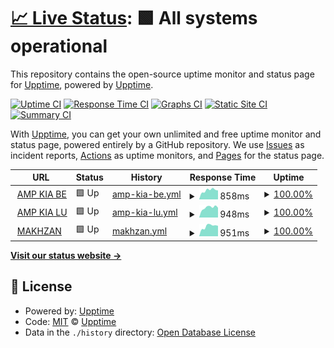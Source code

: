 # [📈 Live Status](https://upptime.github.io/upptime): <!--live status--> **🟩 All systems operational**

This repository contains the open-source uptime monitor and status page for [Upptime](https://upptime.js.org), powered by [Upptime](https://github.com/upptime/upptime).

[![Uptime CI](https://github.com/koj-co/upptime/workflows/Uptime%20CI/badge.svg)](https://github.com/koj-co/upptime/actions?query=workflow%3A%22Uptime+CI%22)
[![Response Time CI](https://github.com/koj-co/upptime/workflows/Response%20Time%20CI/badge.svg)](https://github.com/koj-co/upptime/actions?query=workflow%3A%22Response+Time+CI%22)
[![Graphs CI](https://github.com/koj-co/upptime/workflows/Graphs%20CI/badge.svg)](https://github.com/koj-co/upptime/actions?query=workflow%3A%22Graphs+CI%22)
[![Static Site CI](https://github.com/koj-co/upptime/workflows/Static%20Site%20CI/badge.svg)](https://github.com/koj-co/upptime/actions?query=workflow%3A%22Static+Site+CI%22)
[![Summary CI](https://github.com/koj-co/upptime/workflows/Summary%20CI/badge.svg)](https://github.com/koj-co/upptime/actions?query=workflow%3A%22Summary+CI%22)

With [Upptime](https://upptime.js.org), you can get your own unlimited and free uptime monitor and status page, powered entirely by a GitHub repository. We use [Issues](https://github.com/upptime/upptime/issues) as incident reports, [Actions](https://github.com/essels/uptime/actions) as uptime monitors, and [Pages](https://upptime.github.io/upptime) for the status page.

<!--start: status pages-->
<!-- This summary is generated by Upptime (https://github.com/upptime/upptime) -->
<!-- Do not edit this manually, your changes will be overwritten -->
<!-- prettier-ignore -->
| URL | Status | History | Response Time | Uptime |
| --- | ------ | ------- | ------------- | ------ |
| <img alt="" src="https://favicons.githubusercontent.com/accessoires-kia.be" height="13"> [AMP KIA BE](https://accessoires-kia.be) | 🟩 Up | [amp-kia-be.yml](https://github.com/essels/uptime/commits/HEAD/history/amp-kia-be.yml) | <details><summary><img alt="Response time graph" src="./graphs/amp-kia-be/response-time-week.png" height="20"> 858ms</summary><br><a href="https://essels.github.io/uptime/history/amp-kia-be"><img alt="Response time 844" src="https://img.shields.io/endpoint?url=https%3A%2F%2Fraw.githubusercontent.com%2Fessels%2Fuptime%2FHEAD%2Fapi%2Famp-kia-be%2Fresponse-time.json"></a><br><a href="https://essels.github.io/uptime/history/amp-kia-be"><img alt="24-hour response time 847" src="https://img.shields.io/endpoint?url=https%3A%2F%2Fraw.githubusercontent.com%2Fessels%2Fuptime%2FHEAD%2Fapi%2Famp-kia-be%2Fresponse-time-day.json"></a><br><a href="https://essels.github.io/uptime/history/amp-kia-be"><img alt="7-day response time 858" src="https://img.shields.io/endpoint?url=https%3A%2F%2Fraw.githubusercontent.com%2Fessels%2Fuptime%2FHEAD%2Fapi%2Famp-kia-be%2Fresponse-time-week.json"></a><br><a href="https://essels.github.io/uptime/history/amp-kia-be"><img alt="30-day response time 832" src="https://img.shields.io/endpoint?url=https%3A%2F%2Fraw.githubusercontent.com%2Fessels%2Fuptime%2FHEAD%2Fapi%2Famp-kia-be%2Fresponse-time-month.json"></a><br><a href="https://essels.github.io/uptime/history/amp-kia-be"><img alt="1-year response time 844" src="https://img.shields.io/endpoint?url=https%3A%2F%2Fraw.githubusercontent.com%2Fessels%2Fuptime%2FHEAD%2Fapi%2Famp-kia-be%2Fresponse-time-year.json"></a></details> | <details><summary><a href="https://essels.github.io/uptime/history/amp-kia-be">100.00%</a></summary><a href="https://essels.github.io/uptime/history/amp-kia-be"><img alt="All-time uptime 100.00%" src="https://img.shields.io/endpoint?url=https%3A%2F%2Fraw.githubusercontent.com%2Fessels%2Fuptime%2FHEAD%2Fapi%2Famp-kia-be%2Fuptime.json"></a><br><a href="https://essels.github.io/uptime/history/amp-kia-be"><img alt="24-hour uptime 100.00%" src="https://img.shields.io/endpoint?url=https%3A%2F%2Fraw.githubusercontent.com%2Fessels%2Fuptime%2FHEAD%2Fapi%2Famp-kia-be%2Fuptime-day.json"></a><br><a href="https://essels.github.io/uptime/history/amp-kia-be"><img alt="7-day uptime 100.00%" src="https://img.shields.io/endpoint?url=https%3A%2F%2Fraw.githubusercontent.com%2Fessels%2Fuptime%2FHEAD%2Fapi%2Famp-kia-be%2Fuptime-week.json"></a><br><a href="https://essels.github.io/uptime/history/amp-kia-be"><img alt="30-day uptime 100.00%" src="https://img.shields.io/endpoint?url=https%3A%2F%2Fraw.githubusercontent.com%2Fessels%2Fuptime%2FHEAD%2Fapi%2Famp-kia-be%2Fuptime-month.json"></a><br><a href="https://essels.github.io/uptime/history/amp-kia-be"><img alt="1-year uptime 100.00%" src="https://img.shields.io/endpoint?url=https%3A%2F%2Fraw.githubusercontent.com%2Fessels%2Fuptime%2FHEAD%2Fapi%2Famp-kia-be%2Fuptime-year.json"></a></details>
| <img alt="" src="https://favicons.githubusercontent.com/accessoires-kia.lu" height="13"> [AMP KIA LU](https://accessoires-kia.lu) | 🟩 Up | [amp-kia-lu.yml](https://github.com/essels/uptime/commits/HEAD/history/amp-kia-lu.yml) | <details><summary><img alt="Response time graph" src="./graphs/amp-kia-lu/response-time-week.png" height="20"> 948ms</summary><br><a href="https://essels.github.io/uptime/history/amp-kia-lu"><img alt="Response time 879" src="https://img.shields.io/endpoint?url=https%3A%2F%2Fraw.githubusercontent.com%2Fessels%2Fuptime%2FHEAD%2Fapi%2Famp-kia-lu%2Fresponse-time.json"></a><br><a href="https://essels.github.io/uptime/history/amp-kia-lu"><img alt="24-hour response time 922" src="https://img.shields.io/endpoint?url=https%3A%2F%2Fraw.githubusercontent.com%2Fessels%2Fuptime%2FHEAD%2Fapi%2Famp-kia-lu%2Fresponse-time-day.json"></a><br><a href="https://essels.github.io/uptime/history/amp-kia-lu"><img alt="7-day response time 948" src="https://img.shields.io/endpoint?url=https%3A%2F%2Fraw.githubusercontent.com%2Fessels%2Fuptime%2FHEAD%2Fapi%2Famp-kia-lu%2Fresponse-time-week.json"></a><br><a href="https://essels.github.io/uptime/history/amp-kia-lu"><img alt="30-day response time 894" src="https://img.shields.io/endpoint?url=https%3A%2F%2Fraw.githubusercontent.com%2Fessels%2Fuptime%2FHEAD%2Fapi%2Famp-kia-lu%2Fresponse-time-month.json"></a><br><a href="https://essels.github.io/uptime/history/amp-kia-lu"><img alt="1-year response time 879" src="https://img.shields.io/endpoint?url=https%3A%2F%2Fraw.githubusercontent.com%2Fessels%2Fuptime%2FHEAD%2Fapi%2Famp-kia-lu%2Fresponse-time-year.json"></a></details> | <details><summary><a href="https://essels.github.io/uptime/history/amp-kia-lu">100.00%</a></summary><a href="https://essels.github.io/uptime/history/amp-kia-lu"><img alt="All-time uptime 100.00%" src="https://img.shields.io/endpoint?url=https%3A%2F%2Fraw.githubusercontent.com%2Fessels%2Fuptime%2FHEAD%2Fapi%2Famp-kia-lu%2Fuptime.json"></a><br><a href="https://essels.github.io/uptime/history/amp-kia-lu"><img alt="24-hour uptime 100.00%" src="https://img.shields.io/endpoint?url=https%3A%2F%2Fraw.githubusercontent.com%2Fessels%2Fuptime%2FHEAD%2Fapi%2Famp-kia-lu%2Fuptime-day.json"></a><br><a href="https://essels.github.io/uptime/history/amp-kia-lu"><img alt="7-day uptime 100.00%" src="https://img.shields.io/endpoint?url=https%3A%2F%2Fraw.githubusercontent.com%2Fessels%2Fuptime%2FHEAD%2Fapi%2Famp-kia-lu%2Fuptime-week.json"></a><br><a href="https://essels.github.io/uptime/history/amp-kia-lu"><img alt="30-day uptime 100.00%" src="https://img.shields.io/endpoint?url=https%3A%2F%2Fraw.githubusercontent.com%2Fessels%2Fuptime%2FHEAD%2Fapi%2Famp-kia-lu%2Fuptime-month.json"></a><br><a href="https://essels.github.io/uptime/history/amp-kia-lu"><img alt="1-year uptime 100.00%" src="https://img.shields.io/endpoint?url=https%3A%2F%2Fraw.githubusercontent.com%2Fessels%2Fuptime%2FHEAD%2Fapi%2Famp-kia-lu%2Fuptime-year.json"></a></details>
| <img alt="" src="https://favicons.githubusercontent.com/makhzan.org" height="13"> [MAKHZAN](https://makhzan.org) | 🟩 Up | [makhzan.yml](https://github.com/essels/uptime/commits/HEAD/history/makhzan.yml) | <details><summary><img alt="Response time graph" src="./graphs/makhzan/response-time-week.png" height="20"> 951ms</summary><br><a href="https://essels.github.io/uptime/history/makhzan"><img alt="Response time 872" src="https://img.shields.io/endpoint?url=https%3A%2F%2Fraw.githubusercontent.com%2Fessels%2Fuptime%2FHEAD%2Fapi%2Fmakhzan%2Fresponse-time.json"></a><br><a href="https://essels.github.io/uptime/history/makhzan"><img alt="24-hour response time 982" src="https://img.shields.io/endpoint?url=https%3A%2F%2Fraw.githubusercontent.com%2Fessels%2Fuptime%2FHEAD%2Fapi%2Fmakhzan%2Fresponse-time-day.json"></a><br><a href="https://essels.github.io/uptime/history/makhzan"><img alt="7-day response time 951" src="https://img.shields.io/endpoint?url=https%3A%2F%2Fraw.githubusercontent.com%2Fessels%2Fuptime%2FHEAD%2Fapi%2Fmakhzan%2Fresponse-time-week.json"></a><br><a href="https://essels.github.io/uptime/history/makhzan"><img alt="30-day response time 931" src="https://img.shields.io/endpoint?url=https%3A%2F%2Fraw.githubusercontent.com%2Fessels%2Fuptime%2FHEAD%2Fapi%2Fmakhzan%2Fresponse-time-month.json"></a><br><a href="https://essels.github.io/uptime/history/makhzan"><img alt="1-year response time 872" src="https://img.shields.io/endpoint?url=https%3A%2F%2Fraw.githubusercontent.com%2Fessels%2Fuptime%2FHEAD%2Fapi%2Fmakhzan%2Fresponse-time-year.json"></a></details> | <details><summary><a href="https://essels.github.io/uptime/history/makhzan">100.00%</a></summary><a href="https://essels.github.io/uptime/history/makhzan"><img alt="All-time uptime 100.00%" src="https://img.shields.io/endpoint?url=https%3A%2F%2Fraw.githubusercontent.com%2Fessels%2Fuptime%2FHEAD%2Fapi%2Fmakhzan%2Fuptime.json"></a><br><a href="https://essels.github.io/uptime/history/makhzan"><img alt="24-hour uptime 100.00%" src="https://img.shields.io/endpoint?url=https%3A%2F%2Fraw.githubusercontent.com%2Fessels%2Fuptime%2FHEAD%2Fapi%2Fmakhzan%2Fuptime-day.json"></a><br><a href="https://essels.github.io/uptime/history/makhzan"><img alt="7-day uptime 100.00%" src="https://img.shields.io/endpoint?url=https%3A%2F%2Fraw.githubusercontent.com%2Fessels%2Fuptime%2FHEAD%2Fapi%2Fmakhzan%2Fuptime-week.json"></a><br><a href="https://essels.github.io/uptime/history/makhzan"><img alt="30-day uptime 100.00%" src="https://img.shields.io/endpoint?url=https%3A%2F%2Fraw.githubusercontent.com%2Fessels%2Fuptime%2FHEAD%2Fapi%2Fmakhzan%2Fuptime-month.json"></a><br><a href="https://essels.github.io/uptime/history/makhzan"><img alt="1-year uptime 100.00%" src="https://img.shields.io/endpoint?url=https%3A%2F%2Fraw.githubusercontent.com%2Fessels%2Fuptime%2FHEAD%2Fapi%2Fmakhzan%2Fuptime-year.json"></a></details>

<!--end: status pages-->

[**Visit our status website →**](https://essels.github.io/uptime)

## 📄 License

- Powered by: [Upptime](https://github.com/upptime/upptime)
- Code: [MIT](./LICENSE) © [Upptime](https://upptime.js.org)
- Data in the `./history` directory: [Open Database License](https://opendatacommons.org/licenses/odbl/1-0/)
